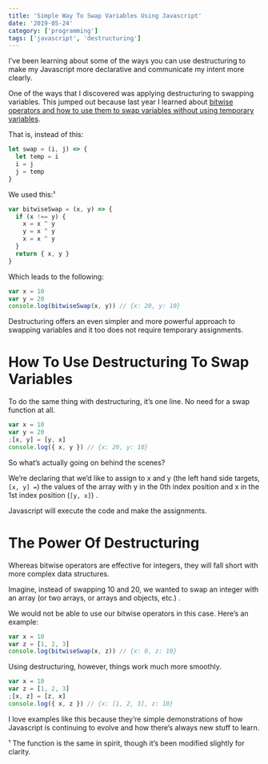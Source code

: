 ```yaml
---
title: 'Simple Way To Swap Variables Using Javascript'
date: '2019-05-24'
category: ['programming']
tags: ['javascript', 'destructuring']
---
```


I’ve been learning about some of the ways you can use destructuring to make my Javascript more declarative and communicate my intent more clearly.

One of the ways that I discovered was applying destructuring to swapping variables. This jumped out because last year I learned about [bitwise operators and how to use them to swap variables without using temporary variables](https://www.stephencharlesweiss.com/2018-10-21/swapping-and-bitwise-operators/).

That is, instead of this:

```javascript
let swap = (i, j) => {
  let temp = i
  i = j
  j = temp
}
```

We used this:¹

```javascript
var bitwiseSwap = (x, y) => {
  if (x !== y) {
    x = x ^ y
    y = x ^ y
    x = x ^ y
  }
  return { x, y }
}
```

Which leads to the following:

```javascript
var x = 10
var y = 20
console.log(bitwiseSwap(x, y)) // {x: 20, y: 10}
```

Destructuring offers an even simpler and more powerful approach to swapping variables and it too does not require temporary assignments.

# How To Use Destructuring To Swap Variables

To do the same thing with destructuring, it’s one line. No need for a swap function at all.

```javascript
var x = 10
var y = 20
;[x, y] = [y, x]
console.log({ x, y }) // {x: 20, y: 10}
```

So what’s actually going on behind the scenes?

We’re declaring that we’d like to assign to x and y (the left hand side targets, `[x, y] =`) the values of the array with y in the 0th index position and x in the 1st index position (`[y, x]`) .

Javascript will execute the code and make the assignments.

# The Power Of Destructuring

Whereas bitwise operators are effective for integers, they will fall short with more complex data structures.

Imagine, instead of swapping 10 and 20, we wanted to swap an integer with an array (or two arrays, or arrays and objects, etc.) .

We would not be able to use our bitwise operators in this case. Here’s an example:

```javascript
var x = 10
var z = [1, 2, 3]
console.log(bitwiseSwap(x, z)) // {x: 0, z: 10}
```

Using destructuring, however, things work much more smoothly.

```javascript
var x = 10
var z = [1, 2, 3]
;[x, z] = [z, x]
console.log({ x, z }) // {x: [1, 2, 3], z: 10}
```

I love examples like this because they’re simple demonstrations of how Javascript is continuing to evolve and how there’s always new stuff to learn.

¹ The function is the same in spirit, though it’s been modified slightly for clarity.
